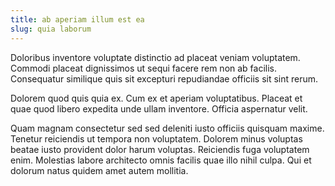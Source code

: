 ```yaml
---
title: ab aperiam illum est ea
slug: quia laborum
---
```


Doloribus inventore voluptate distinctio ad placeat veniam voluptatem. Commodi placeat dignissimos ut sequi facere rem non ab facilis. Consequatur similique quis sit excepturi repudiandae officiis sit sint rerum.

Dolorem quod quis quia ex. Cum ex et aperiam voluptatibus. Placeat et quae quod libero expedita unde ullam inventore. Officia aspernatur velit.

Quam magnam consectetur sed sed deleniti iusto officiis quisquam maxime. Tenetur reiciendis ut tempora non voluptatem. Dolorem minus voluptas beatae iusto provident dolor harum voluptas. Reiciendis fuga voluptatem enim. Molestias labore architecto omnis facilis quae illo nihil culpa. Qui et dolorum natus quidem amet autem mollitia.
